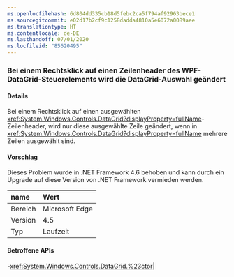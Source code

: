 ```yaml
---
ms.openlocfilehash: 6d804dd335cb18d5febc2ca5f794af92963bece1
ms.sourcegitcommit: e02d17b2cf9c1258dadda4810a5e6072a0089aee
ms.translationtype: HT
ms.contentlocale: de-DE
ms.lasthandoff: 07/01/2020
ms.locfileid: "85620495"
---
```

### <a name="right-clicking-on-a-wpf-datagrid-row-header-changes-the-datagrid-selection"></a>Bei einem Rechtsklick auf einen Zeilenheader des WPF-DataGrid-Steuerelements wird die DataGrid-Auswahl geändert

#### <a name="details"></a>Details

Bei einem Rechtsklick auf einen ausgewählten <xref:System.Windows.Controls.DataGrid?displayProperty=fullName>-Zeilenheader, wird nur diese ausgewählte Zeile geändert, wenn in <xref:System.Windows.Controls.DataGrid?displayProperty=fullName> mehrere Zeilen ausgewählt sind.

#### <a name="suggestion"></a>Vorschlag

Dieses Problem wurde in .NET Framework 4.6 behoben und kann durch ein Upgrade auf diese Version von .NET Framework vermieden werden.

| name    | Wert       |
|:--------|:------------|
| Bereich   |Microsoft Edge|
|Version|4.5|
|Typ|Laufzeit

#### <a name="affected-apis"></a>Betroffene APIs

-<xref:System.Windows.Controls.DataGrid.%23ctor></li></ul>|

